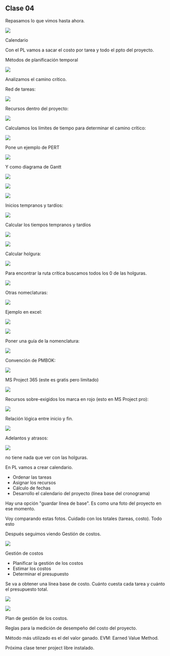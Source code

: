 ## Clase 04

Repasamos lo que vimos hasta ahora.

![](./313-assets/ppt-48-gestion.png)

Calendario

Con el PL vamos a sacar el costo por tarea y todo el ppto del proyecto.

Métodos de planificación temporal

![](./313-assets/ppt-49-gestion.png)

Analizamos el camino crítico.

Red de tareas:

![](./313-assets/ppt-50-gestion.png)

Recursos dentro del proyecto:

![](./313-assets/ppt-51-gestion.png)

Calculamos los límites de tiempo para determinar el camino crítico:

![](./313-assets/ppt-52-gestion.png)

Pone un ejemplo de PERT

![](./313-assets/ppt-53-gestion.png)

Y como diagrama de Gantt

![](./313-assets/ppt-53-gestion.png)

![](./313-assets/ppt-54-gestion.png)

![](./313-assets/ppt-55-gestion.png)

Inicios tempranos y tardíos:

![](./313-assets/ppt-56-gestion.png)

Calcular los tiempos tempranos y tardíos 

![](./313-assets/ppt-57-gestion.png)

![](./313-assets/ppt-58-gestion.png)

Calcular holgura:

![](./313-assets/ppt-59-gestion.png)

Para encontrar la ruta crítica buscamos todos los 0 de las holguras.

![](./313-assets/ppt-60-gestion.png)

Otras nomeclaturas:

![](./313-assets/ppt-61-gestion.png)

Ejemplo en excel:

![](./313-assets/ppt-62-gestion.png)

![](./313-assets/ppt-63-gestion.png)

Poner una guía de la nomenclatura:

![](./313-assets/ppt-64-gestion.png)

Convención de PMBOK:

![](./313-assets/ppt-65-gestion.png)

MS Project 365 (este es gratis pero limitado)

![](./313-assets/ppt-66-gestion.png)

Recursos sobre-exigidos los marca en rojo (esto en MS Project pro):

![](./313-assets/ppt-67-gestion.png)

Relación lógica entre inicio y fin.

![](./313-assets/ppt-68-gestion.png)

Adelantos y atrasos:

![](./313-assets/ppt-69-gestion.png)

no tiene nada que ver con las holguras.

En PL vamos a crear calendario.

- Ordenar las tareas
- Asignar los recursos
- Cálculo de fechas
- Desarrollo el calendario del proyecto (línea base del cronograma)

Hay una opción "guardar línea de base". Es como una foto del proyecto en ese momento.

Voy comparando estas fotos. Cuidado con los totales (tareas, costo). Todo esto 

Después seguimos viendo Gestión de costos.

![](./313-assets/ppt-70-gestion.png)

Gestión de costos

- Planificar la gestión de los costos
- Estimar los costos
- Determinar el presupuesto

Se va a obtener una línea base de costo. Cuánto cuesta cada tarea y cuánto el presupuesto total.

![](./313-assets/ppt-71-gestion.png)

![](./313-assets/ppt-72-gestion.png)

Plan de gestión de los costos.

Reglas para la medición de desempeño del costo del proyecto.

Método más utilizado es el del valor ganado. EVM: Earned Value Method.

Próxima clase tener project libre instalado.


